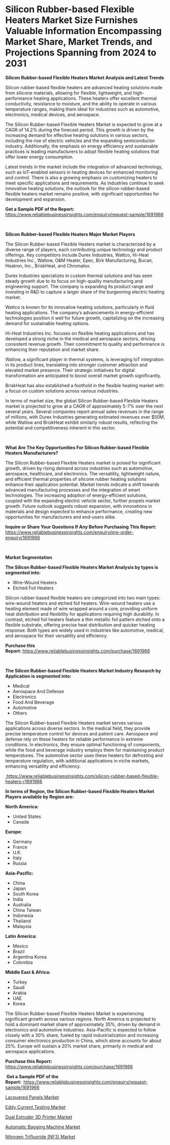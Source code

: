 <p><h1>Silicon Rubber-based Flexible Heaters Market Size Furnishes Valuable Information Encompassing Market Share, Market Trends, and Projections Spanning from 2024 to 2031</h1></p><p><strong>Silicon Rubber-based Flexible Heaters Market Analysis and Latest Trends</strong></p>
<p><p>Silicon rubber-based flexible heaters are advanced heating solutions made from silicone materials, allowing for flexible, lightweight, and high-performance heating applications. These heaters offer excellent thermal conductivity, resistance to moisture, and the ability to operate in various temperature ranges, making them ideal for industries such as automotive, electronics, medical devices, and aerospace.</p><p>The Silicon Rubber-based Flexible Heaters Market is expected to grow at a CAGR of 14.2% during the forecast period. This growth is driven by the increasing demand for effective heating solutions in various sectors, including the rise of electric vehicles and the expanding semiconductor industry. Additionally, the emphasis on energy efficiency and sustainable practices is leading manufacturers to adopt flexible heating solutions that offer lower energy consumption.</p><p>Latest trends in the market include the integration of advanced technology, such as IoT-enabled sensors in heating devices for enhanced monitoring and control. There is also a growing emphasis on customizing heaters to meet specific applications and requirements. As industries continue to seek innovative heating solutions, the outlook for the silicon rubber-based flexible heaters market remains positive, with significant opportunities for development and expansion.</p></p>
<p><strong>Get a Sample PDF of the Report:&nbsp;</strong> <a href="https://www.reliablebusinessinsights.com/enquiry/request-sample/1691966?utm_campaign=1109&utm_medium=2&utm_source=Github&utm_content=ia&utm_term=18102024&utm_id=silicon-rubber-based-flexible-heaters">https://www.reliablebusinessinsights.com/enquiry/request-sample/1691966</a></p>
<p>&nbsp;</p>
<p><strong>Silicon Rubber-based Flexible Heaters Major Market Players</strong></p>
<p><p>The Silicon Rubber-based Flexible Heaters market is characterized by a diverse range of players, each contributing unique technology and product offerings. Key competitors include Durex Industries, Wattco, Hi-Heat Industries Inc., Watlow, O&M Heater, Epec, Birk Manufacturing, Bucan, Heatron, Inc., BriskHeat, and Chromalox.</p><p>Durex Industries specializes in custom thermal solutions and has seen steady growth due to its focus on high-quality manufacturing and engineering support. The company is expanding its product range and investing in R&D to capture a larger share of the burgeoning electric heating market.</p><p>Wattco is known for its innovative heating solutions, particularly in fluid heating applications. The company’s advancements in energy-efficient technologies position it well for future growth, capitalizing on the increasing demand for sustainable heating options.</p><p>Hi-Heat Industries Inc. focuses on flexible heating applications and has developed a strong niche in the medical and aerospace sectors, driving consistent revenue growth. Their commitment to quality and performance is enhancing their reputation and market share.</p><p>Watlow, a significant player in thermal systems, is leveraging IoT integration in its product lines, translating into stronger customer attraction and elevated market presence. Their strategic initiatives for digital transformation are anticipated to boost overall market growth significantly.</p><p>BriskHeat has also established a foothold in the flexible heating market with a focus on custom solutions across various industries. </p><p>In terms of market size, the global Silicon Rubber-based Flexible Heaters market is projected to grow at a CAGR of approximately 5-7% over the next several years. Several companies report annual sales revenues in the range of millions, with Durex Industries generating estimated revenues over $50M, while Watlow and BriskHeat exhibit similarly robust results, reflecting the potential and competitiveness inherent in this sector.</p></p>
<p>&nbsp;</p>
<p><strong>What Are The Key Opportunities For Silicon Rubber-based Flexible Heaters Manufacturers?</strong></p>
<p><p>The Silicon Rubber-based Flexible Heaters market is poised for significant growth, driven by rising demand across industries such as automotive, aerospace, healthcare, and electronics. The versatility, lightweight nature, and efficient thermal properties of silicone rubber heating solutions enhance their application potential. Market trends indicate a shift towards advanced manufacturing processes and the integration of smart technologies. The increasing adoption of energy-efficient solutions, coupled with the expanding electric vehicle sector, further propels market growth. Future outlook suggests robust expansion, with innovations in materials and design expected to enhance performance, creating new opportunities for manufacturers and end-users alike.</p></p>
<p><strong>Inquire or Share Your Questions If Any Before Purchasing This Report:</strong> <a href="https://www.reliablebusinessinsights.com/enquiry/pre-order-enquiry/1691966?utm_campaign=1109&utm_medium=2&utm_source=Github&utm_content=ia&utm_term=18102024&utm_id=silicon-rubber-based-flexible-heaters">https://www.reliablebusinessinsights.com/enquiry/pre-order-enquiry/1691966</a></p>
<p>&nbsp;</p>
<p><strong>Market Segmentation</strong></p>
<p><strong>The Silicon Rubber-based Flexible Heaters Market Analysis by types is segmented into:</strong></p>
<p><ul><li>Wire-Wound Heaters</li><li>Etched Foil Heaters</li></ul></p>
<p><p>Silicon rubber-based flexible heaters are categorized into two main types: wire-wound heaters and etched foil heaters. Wire-wound heaters use a heating element made of wire wrapped around a core, providing uniform heat distribution and flexibility for applications requiring high durability. In contrast, etched foil heaters feature a thin metallic foil pattern etched onto a flexible substrate, offering precise heat distribution and quicker heating response. Both types are widely used in industries like automotive, medical, and aerospace for their versatility and efficiency.</p></p>
<p><strong>Purchase this Report:&nbsp;</strong><a href="https://www.reliablebusinessinsights.com/purchase/1691966?utm_campaign=1109&utm_medium=2&utm_source=Github&utm_content=ia&utm_term=18102024&utm_id=silicon-rubber-based-flexible-heaters">https://www.reliablebusinessinsights.com/purchase/1691966</a></p>
<p>&nbsp;</p>
<p><strong>The Silicon Rubber-based Flexible Heaters Market Industry Research by Application is segmented into:</strong></p>
<p><ul><li>Medical</li><li>Aerospace And Defense</li><li>Electronics</li><li>Food And Beverage</li><li>Automotive</li><li>Others</li></ul></p>
<p><p>The Silicon Rubber-based Flexible Heaters market serves various applications across diverse sectors. In the medical field, they provide precise temperature control for devices and patient care. Aerospace and defense rely on these heaters for reliable performance in extreme conditions. In electronics, they ensure optimal functioning of components, while the food and beverage industry employs them for maintaining product temperatures. The automotive sector uses these heaters for defrosting and temperature regulation, with additional applications in niche markets, enhancing versatility and efficiency.</p></p>
<p><a href="https://www.reliablebusinessinsights.com/silicon-rubber-based-flexible-heaters-r1691966?utm_campaign=1109&utm_medium=2&utm_source=Github&utm_content=ia&utm_term=18102024&utm_id=silicon-rubber-based-flexible-heaters">&nbsp;https://www.reliablebusinessinsights.com/silicon-rubber-based-flexible-heaters-r1691966</a></p>
<p><strong>In terms of Region, the Silicon Rubber-based Flexible Heaters Market Players available by Region are:</strong></p>
<p>
    <p> <strong> North America: </strong>
        <ul>
            <li>United States</li>
            <li>Canada</li>
        </ul>
        </p> 
    <p> <strong> Europe: </strong>
        <ul>
            <li>Germany</li>
            <li>France</li>
            <li>U.K.</li>
            <li>Italy</li>
            <li>Russia</li>
        </ul>
        </p> 
    <p> <strong> Asia-Pacific: </strong>
        <ul>
            <li>China</li>
            <li>Japan</li>
            <li>South Korea</li>
            <li>India</li>
            <li>Australia</li>
            <li>China Taiwan</li>
            <li>Indonesia</li>
            <li>Thailand</li>
            <li>Malaysia</li>
        </ul>
        </p> 
    <p> <strong> Latin America: </strong>
        <ul>
            <li>Mexico</li>
            <li>Brazil</li>
            <li>Argentina Korea</li>
            <li>Colombia</li>
        </ul>
        </p> 
    <p> <strong> Middle East & Africa: </strong>
        <ul>
            <li>Turkey</li>
            <li>Saudi</li>
            <li>Arabia</li>
            <li>UAE</li>
            <li>Korea</li>
        </ul>
    </p>
    </p>
<p><p>The Silicon Rubber-based Flexible Heaters Market is experiencing significant growth across various regions. North America is projected to hold a dominant market share of approximately 35%, driven by demand in electronics and automotive industries. Asia-Pacific is expected to follow closely with a 30% share, fueled by rapid industrialization and increasing consumer electronics production in China, which alone accounts for about 25%. Europe will sustain a 20% market share, primarily in medical and aerospace applications.</p></p>
<p><strong>Purchase this Report: </strong><a href="https://www.reliablebusinessinsights.com/purchase/1691966?utm_campaign=1109&utm_medium=2&utm_source=Github&utm_content=ia&utm_term=18102024&utm_id=silicon-rubber-based-flexible-heaters">https://www.reliablebusinessinsights.com/purchase/1691966</a></p>
<p>&nbsp;<strong>Get a Sample PDF of the Report:&nbsp;&nbsp;</strong><a href="https://www.reliablebusinessinsights.com/enquiry/request-sample/1691966?utm_campaign=1109&utm_medium=2&utm_source=Github&utm_content=ia&utm_term=18102024&utm_id=silicon-rubber-based-flexible-heaters">https://www.reliablebusinessinsights.com/enquiry/request-sample/1691966</a></p>
<p><strong></strong></p>
<p><p><a href="https://github.com/stumpefzclearez/Market-Research-Report-List-1/blob/main/lacquered-panels-market.md?utm_campaign=1109&utm_medium=2&utm_source=Github&utm_content=ia&utm_term=18102024&utm_id=silicon-rubber-based-flexible-heaters">Lacquered Panels Market</a></p><p><a href="https://issuu.com/reportprime-2/docs/eddy-current-testing-market-size-20_8d34479153c713?utm_campaign=1109&utm_medium=2&utm_source=Github&utm_content=ia&utm_term=18102024&utm_id=silicon-rubber-based-flexible-heaters">Eddy Current Testing Market</a></p><p><a href="https://issuu.com/reportprime-2/docs/dual-extruder-3d-printer-market-siz_4fecada48533c9?utm_campaign=1109&utm_medium=2&utm_source=Github&utm_content=ia&utm_term=18102024&utm_id=silicon-rubber-based-flexible-heaters">Dual Extruder 3D Printer Market</a></p><p><a href="https://github.com/seraphinaqist/Market-Research-Report-List-1/blob/main/automatic-bagging-machine-market.md?utm_campaign=1109&utm_medium=2&utm_source=Github&utm_content=ia&utm_term=18102024&utm_id=silicon-rubber-based-flexible-heaters">Automatic Bagging Machine Market</a></p><p><a href="https://www.linkedin.com/pulse/mapping-nitrogen-trifluoride-nf3-market-trends-challenges-breakthroughs-dgvwc?utm_campaign=1109&utm_medium=2&utm_source=Github&utm_content=ia&utm_term=18102024&utm_id=silicon-rubber-based-flexible-heaters">Nitrogen Trifluoride (NF3) Market</a></p></p>